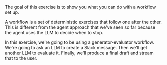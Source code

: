 The goal of this exercise is to show you what you can do with a workflow set up.

A workflow is a set of deterministic exercises that follow one after the other. This is different from the agent approach that we've seen so far because the agent uses the LLM to decide when to stop.

In this exercise, we're going to be using a generator-evaluator workflow. We're going to ask an LLM to create a Slack message. Then we'll get another LLM to evaluate it. Finally, we'll produce a final draft and stream that to the user.
